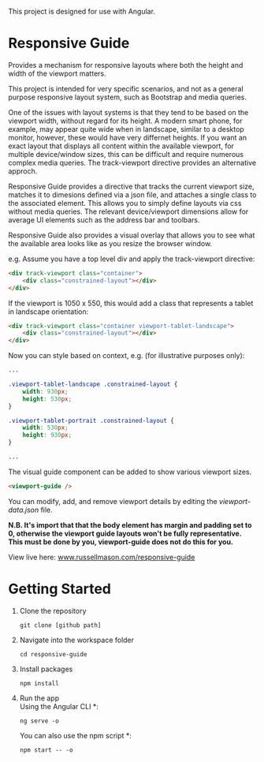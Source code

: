 This project is designed for use with Angular.

# Responsive Guide

Provides a mechanism for responsive layouts where both the height and width of the viewport matters. 

This project is intended for very specific scenarios, and not as a general purpose responsive layout system, such as Bootstrap and media queries. 

One of the issues with layout systems is that they tend to be based on the viewport width, without regard for its height. A modern smart phone, for example, may appear quite wide when in landscape, similar to a desktop monitor, however, these would have very differnet heights. If you want an exact layout that displays all content within the available viewport, for multiple device/window sizes, this can be difficult and require numerous complex media queries. The track-viewport directive provides an alternative approch. 

Responsive Guide provides a directive that tracks the current viewport size, matches it to dimesions defined via a json file, and attaches a single class to the associated element. This allows you to simply define layouts via css without media queries. The relevant device/viewport dimensions allow for average UI elements such as the address bar and toolbars.  

Responsive Guide also provides a visual overlay that allows you to see what the available area looks like as you resize the browser window.

e.g. Assume you have a top level div and apply the track-viewport directive:

```html
<div track-viewport class="container">
    <div class="constrained-layout"></div>
</div>
```

If the viewport is 1050 x 550, this would add a class that represents a tablet in landscape orientation:  
```html
<div track-viewport class="container viewport-tablet-landscape">
    <div class="constrained-layout"></div>
</div>
```

Now you can style based on context, e.g. (for illustrative purposes only):

```scss
...

.viewport-tablet-landscape .constrained-layout {
    width: 930px;
    height: 530px;
}

.viewport-tablet-portrait .constrained-layout {
    width: 530px;
    height: 930px;
}

...
```

The visual guide component can be added to show various viewport sizes.
```html
<viewport-guide />
```

You can modify, add, and remove viewport details by editing the *viewport-data.json* file.

**N.B. It's import that that the body element has margin and padding set to 0, otherwise the viewport guide layouts won't be fully representative. This must be done by you, viewport-guide does not do this for you.**

View live here: www.russellmason.com/responsive-guide

# Getting Started

1.  Clone the repository

        git clone [github path]

2.  Navigate into the workspace folder

        cd responsive-guide

3.  Install packages<br>

        npm install

4.  Run the app<br>
    Using the Angular CLI *:<br>

        ng serve -o

    You can also use the npm script *:

        npm start -- -o
